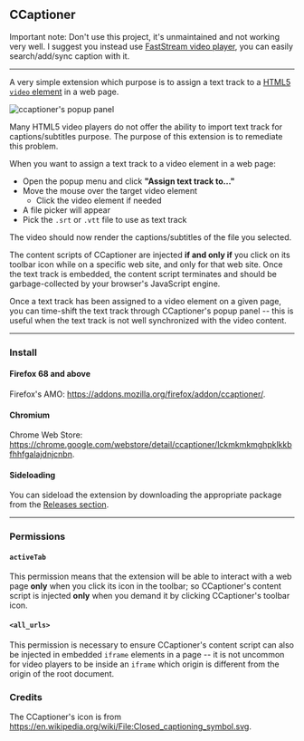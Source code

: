 ## CCaptioner

Important note: Don't use this project, it's unmaintained and not working very well. I suggest you instead use [FastStream video player](https://github.com/Andrews54757/FastStream), you can easily search/add/sync caption with it.

---

A very simple extension which purpose is to assign a text track to a [HTML5
`video` element](https://developer.mozilla.org/en-US/docs/Web/HTML/Element/video)
in a web page.

![ccaptioner's popup panel](https://user-images.githubusercontent.com/585534/73291383-10413a00-41ce-11ea-9cbd-25ab7be7802d.png)

Many HTML5 video players do not offer the ability to import text track for
captions/subtitles purpose. The purpose of this extension is to remediate
this problem.

When you want to assign a text track to a video element in a web page:

- Open the popup menu and click __"Assign text track to..."__
- Move the mouse over the target video element
    - Click the video element if needed
- A file picker will appear
- Pick the `.srt` or `.vtt` file to use as text track

The video should now render the captions/subtitles of the file you
selected.

The content scripts of CCaptioner are injected **if and only if** you click on
its toolbar icon while on a specific web site, and only for that web site.
Once the text track is embedded, the content script terminates and should be
garbage-collected by your browser's JavaScript engine.

Once a text track has been assigned to a video element on a given page, you
can time-shift the text track through CCaptioner's popup panel -- this is
useful when the text track is not well synchronized with the video content.

***

### Install

#### Firefox 68 and above

Firefox's AMO: <https://addons.mozilla.org/firefox/addon/ccaptioner/>.

#### Chromium

Chrome Web Store: <https://chrome.google.com/webstore/detail/ccaptioner/lckmkmkmghpklkkbfhhfgalajdnjcnbn>.

#### Sideloading

You can sideload the extension by downloading the appropriate package from the [Releases section](https://github.com/gorhill/ccaptioner/releases).

***

### Permissions

#### `activeTab`

This permission means that the extension will be able to interact
with a web page **only** when you click its icon in the toolbar; so
CCaptioner's content script is injected **only** when you demand it by clicking
CCaptioner's toolbar icon.

#### `<all_urls>`

This permission is necessary to ensure CCaptioner's content script can also be
injected in embedded `iframe` elements in a page -- it is not uncommon for
video players to be inside an `iframe` which origin is different from the
origin of the root document.

### Credits

The CCaptioner's icon is from <https://en.wikipedia.org/wiki/File:Closed_captioning_symbol.svg>.
